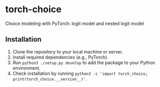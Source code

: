 # torch-choice
Choice modeling with PyTorch: logit model and nested logit model

## Installation
1. Clone the repository to your local machine or server.
2. Install required dependencies (e.g., PyTorch).
3. Run `python3 ./setup.py develop` to add the package to your Python environment.
4. Check installation by running `python3 -c 'import torch_choice; print(torch_choice.__version__)'`.
